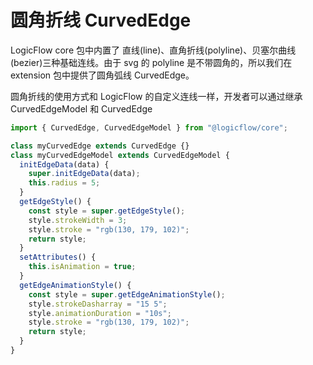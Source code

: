 # 圆角折线 CurvedEdge

LogicFlow core 包中内置了 直线(line)、直角折线(polyline)、贝塞尔曲线(bezier)三种基础连线。由于 svg 的 polyline 是不带圆角的，所以我们在 extension 包中提供了圆角弧线 CurvedEdge。

圆角折线的使用方式和 LogicFlow 的自定义连线一样，开发者可以通过继承 CurvedEdgeModel 和 CurvedEdge

```js
import { CurvedEdge, CurvedEdgeModel } from "@logicflow/core";

class myCurvedEdge extends CurvedEdge {}
class myCurvedEdgeModel extends CurvedEdgeModel {
  initEdgeData(data) {
    super.initEdgeData(data);
    this.radius = 5;
  }
  getEdgeStyle() {
    const style = super.getEdgeStyle();
    style.strokeWidth = 3;
    style.stroke = "rgb(130, 179, 102)";
    return style;
  }
  setAttributes() {
    this.isAnimation = true;
  }
  getEdgeAnimationStyle() {
    const style = super.getEdgeAnimationStyle();
    style.strokeDasharray = "15 5";
    style.animationDuration = "10s";
    style.stroke = "rgb(130, 179, 102)";
    return style;
  }
}
```

